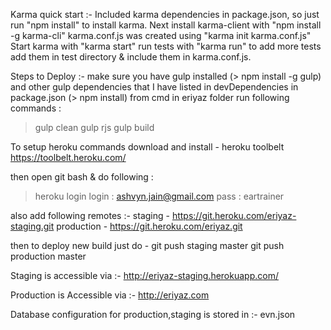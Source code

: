 Karma quick start :-
Included karma dependencies in package.json, so just run "npm install" to install karma.
Next install karma-client with "npm install -g karma-cli"
karma.conf.js was created using "karma init karma.conf.js"
Start karma with "karma start"
run tests with "karma run"
to add more tests add them in test directory & include them in karma.conf.js.

Steps to Deploy :-
make sure you have gulp installed (> npm install -g gulp)
and other gulp dependencies that I have listed in devDependencies in package.json (> npm install)
from cmd in eriyaz folder run following commands :
> gulp clean
> gulp rjs
> gulp build

To setup heroku commands download and install - heroku toolbelt
https://toolbelt.heroku.com/

then open git bash & do following :
> heroku login
login : ashvyn.jain@gmail.com
pass : eartrainer

also add following remotes :-
staging - https://git.heroku.com/eriyaz-staging.git
production -  https://git.heroku.com/eriyaz.git

then to deploy new build just do -
git push staging master 
git push production master

Staging is accessible via :-
http://eriyaz-staging.herokuapp.com/

Production is Accessible via :- 
http://eriyaz.com

Database configuration for production,staging is stored in :-
evn.json